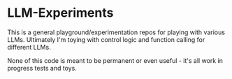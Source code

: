 # LLM-Experiments

This is a general playground/experimentation repos for playing with various LLMs. Ultimately I'm toying with control logic and function calling for different LLMs.

None of this code is meant to be permanent or even useful - it's all work in progress tests and toys.